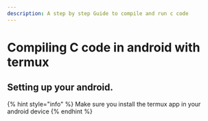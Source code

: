 ```yaml
---
description: A step by step Guide to compile and run c code
---
```


# Compiling C code in android with termux

## Setting up your android.

{% hint style="info" %}
Make sure you install the termux app in your android device
{% endhint %}



